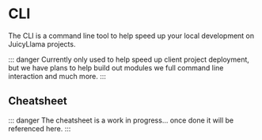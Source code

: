 # CLI

The CLI is a command line tool to help speed up your local development on JuicyLlama projects.

::: danger
Currently only used to help speed up client project deployment, but we have plans to help build out modules we full command line interaction and much more.
:::

## Cheatsheet

::: danger
The cheatsheet is a work in progress... once done it will be referenced here.
:::